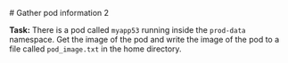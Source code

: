 # Gather pod information 2

**Task:** There is a pod called `myapp53` running inside the `prod-data` namespace. Get the image of the pod and write the image of the pod to a file called `pod_image.txt` in the home directory.
